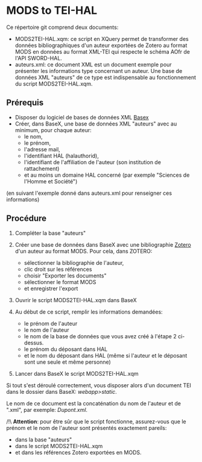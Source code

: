 # MODS to TEI-HAL

Ce répertoire git comprend deux documents:

* MODS2TEI-HAL.xqm: ce script en XQuery permet de transformer des données bibliographiques d'un auteur exportées de Zotero au format MODS en données au format XML-TEI qui respecte le schéma AOfr de l'API SWORD-HAL.
* auteurs.xml: ce document XML est un document exemple pour présenter les informations type concernant un auteur.
Une base de données XML "auteurs" de ce type est indispensable au fonctionnement du script MODS2TEI-HAL.xqm.


## Prérequis

* Disposer du logiciel de bases de données XML [Basex](http://basex.org/)
* Créer, dans BaseX, une base de données XML "auteurs" avec au minimum, pour chaque auteur: 
    * le nom, 
    * le prénom, 
    * l'adresse mail, 
    * l'identifiant HAL (halauthorid), 
    * l'identifiant de l'affiliation de l'auteur (son institution de rattachement)
    * et au moins un domaine HAL concerné (par exemple "Sciences de l'Homme et Société")
   
(en suivant l'exemple donné dans auteurs.xml pour renseigner ces informations)

## Procédure

1. Compléter la base "auteurs" 
2. Créer une base de données dans BaseX avec une bibliographie [Zotero](https://www.zotero.org/) d'un auteur au format MODS. 
Pour cela, dans ZOTERO:

    * sélectionner la bibliographie de l'auteur, 
    * clic droit sur les références
    * choisir "Exporter les documents"
    * sélectionner le format MODS
    * et enregistrer l'export
3. Ouvrir le script MODS2TEI-HAL.xqm dans BaseX
4. Au début de ce script, remplir les informations demandées:
    * le prénom de l'auteur
    * le nom de l'auteur
    * le nom de la base de données que vous avez créé à l'étape 2 ci-dessus.
    * le prénom du déposant dans HAL
    * et le nom du déposant dans HAL (même si l'auteur et le déposant sont une seule et même personne)
5. Lancer dans BaseX le script MODS2TEI-HAL.xqm

Si tout s'est déroulé correctement, vous disposer alors d'un document TEI dans le dossier dans BaseX: *webapp>static*.

Le nom de ce document est la concaténation du nom de l'auteur et de ".xml", par exemple: *Dupont.xml*.

/!\ **Attention**: pour être sûr que le script fonctionne, assurez-vous que le prénom et le nom de l'auteur sont présentés exactement pareils:

* dans la base "auteurs"
* dans le script MODS2TEI-HAL.xqm
* et dans les références Zotero exportées en MODS.

